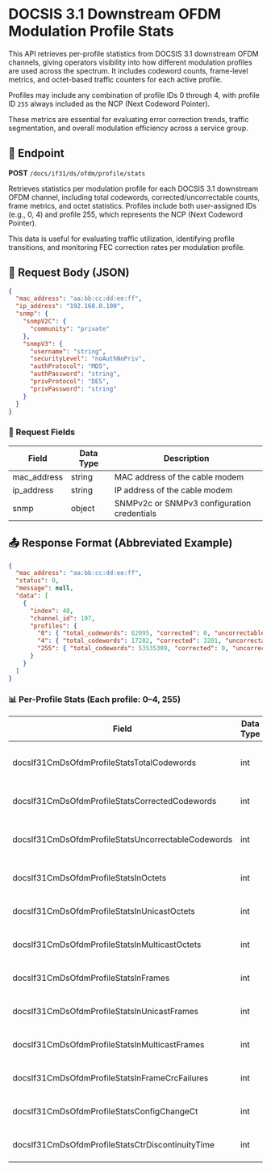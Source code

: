 # DOCSIS 3.1 Downstream OFDM Modulation Profile Stats

This API retrieves per-profile statistics from DOCSIS 3.1 downstream OFDM channels, giving operators visibility into how different modulation profiles are used across the spectrum. It includes codeword counts, frame-level metrics, and octet-based traffic counters for each active profile.

Profiles may include any combination of profile IDs 0 through 4, with profile ID `255` always included as the NCP (Next Codeword Pointer).

These metrics are essential for evaluating error correction trends, traffic segmentation, and overall modulation efficiency across a service group.

## 📡 Endpoint

**POST** `/docs/if31/ds/ofdm/profile/stats`

Retrieves statistics per modulation profile for each DOCSIS 3.1 downstream OFDM channel, including total codewords, corrected/uncorrectable counts, frame metrics, and octet statistics. Profiles include both user-assigned IDs (e.g., 0, 4) and profile 255, which represents the NCP (Next Codeword Pointer).

This data is useful for evaluating traffic utilization, identifying profile transitions, and monitoring FEC correction rates per modulation profile.

## 📅 Request Body (JSON)

```json
{
  "mac_address": "aa:bb:cc:dd:ee:ff",
  "ip_address": "192.168.0.100",
  "snmp": {
    "snmpV2C": {
      "community": "private"
    },
    "snmpV3": {
      "username": "string",
      "securityLevel": "noAuthNoPriv",
      "authProtocol": "MD5",
      "authPassword": "string",
      "privProtocol": "DES",
      "privPassword": "string"
    }
  }
}
```

### 🔑 Request Fields

| Field       | Data Type | Description                                 |
|-------------|-----------|---------------------------------------------|
| mac_address | string    | MAC address of the cable modem              |
| ip_address  | string    | IP address of the cable modem               |
| snmp        | object    | SNMPv2c or SNMPv3 configuration credentials |


## 📤 Response Format (Abbreviated Example)

```json
{
  "mac_address": "aa:bb:cc:dd:ee:ff",
  "status": 0,
  "message": null,
  "data": [
    {
      "index": 48,
      "channel_id": 197,
      "profiles": {
        "0": { "total_codewords": 62095, "corrected": 0, "uncorrectable": 0 },
        "4": { "total_codewords": 17282, "corrected": 3201, "uncorrectable": 0 },
        "255": { "total_codewords": 53535309, "corrected": 0, "uncorrectable": 0 }
      }
    }
  ]
}
```

### 📊 Per-Profile Stats (Each profile: 0–4, 255)

| Field                                               | Data Type | Description                           |
|----------------------------------------------------|-----------|---------------------------------------|
| docsIf31CmDsOfdmProfileStatsTotalCodewords         | int       | Total number of codewords received    |
| docsIf31CmDsOfdmProfileStatsCorrectedCodewords     | int       | Codewords corrected via FEC           |
| docsIf31CmDsOfdmProfileStatsUncorrectableCodewords | int       | Codewords that could not be corrected |
| docsIf31CmDsOfdmProfileStatsInOctets               | int       | Total bytes received for this profile |
| docsIf31CmDsOfdmProfileStatsInUnicastOctets        | int       | Bytes from unicast sources            |
| docsIf31CmDsOfdmProfileStatsInMulticastOctets      | int       | Bytes from multicast sources          |
| docsIf31CmDsOfdmProfileStatsInFrames               | int       | Number of data frames received        |
| docsIf31CmDsOfdmProfileStatsInUnicastFrames        | int       | Count of unicast frames               |
| docsIf31CmDsOfdmProfileStatsInMulticastFrames      | int       | Count of multicast frames             |
| docsIf31CmDsOfdmProfileStatsInFrameCrcFailures     | int       | Number of CRC-failed frames           |
| docsIf31CmDsOfdmProfileStatsConfigChangeCt         | int       | Configuration change counter          |
| docsIf31CmDsOfdmProfileStatsCtrDiscontinuityTime   | int       | Counter discontinuity indicator       |
